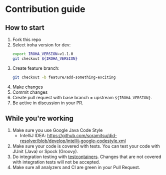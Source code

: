 # Contribution guide

## How to start

1. Fork this repo
2. Select iroha version for dev:
    ```bash
    export IROHA_VERSION=v1.1.0
    git checkout ${IROHA_VERSION}
    ```
2. Create feature branch:
    ```bash
    git checkout -b feature/add-something-exciting
    ```
3. Make changes
4. Commit changes
5. Create pull request with base branch = upstream `${IROHA_VERSION}`.
6. Be active in discussion in your PR.


## While you're working

1. Make sure you use Google Java Code Style
    - IntelliJ IDEA: https://github.com/soramitsu/did-resolver/blob/develop/intellij-google-codestyle.xml
2. Make sure your code is covered with tests. You can test your code with JUnit (Java) or Spock (Groovy).
3. Do integration testing with [testcontainers](./testcontainers). Changes that are not covered with integration tests will not be accepted.
3. Make sure all analyzers and CI are green in your Pull Request.
